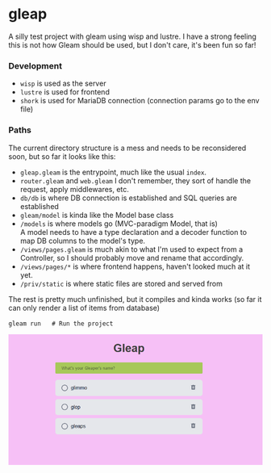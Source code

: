 # gleap

A silly test project with gleam using wisp and lustre.
I have a strong feeling this is not how Gleam should be used, but I don't care, it's been fun so far!

### Development

- `wisp` is used as the server
- `lustre` is used for frontend
- `shork` is used for MariaDB connection (connection params go to the env file)

### Paths
The current directory structure is a mess and needs to be reconsidered soon, but so far it looks like this:
* `gleap.gleam` is the entrypoint, much like the usual `index`.
* `router.gleam` and `web.gleam` I don't remember, they sort of handle the request, apply middlewares, etc.
* `db/db` is where DB connection is established and SQL queries are established
* `gleam/model` is kinda like the Model base class
* `/models` is where models go (MVC-paradigm Model, that is)<br>
A model needs to have a type declaration and a decoder function to map DB columns to the model's type.
* `/views/pages.gleam` is much akin to what I'm used to expect from a Controller, so I should probably move and rename that accordingly.
* `/views/pages/*` is where frontend happens, haven't looked much at it yet.
* `/priv/static` is where static files are stored and served from

The rest is pretty much unfinished, but it compiles and kinda works 
(so far it can only render a list of items from database)

```
gleam run   # Run the project
```

![img.png](priv/static/img/img.png)

